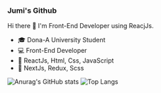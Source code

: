 ### Jumi's Github

Hi there 👋 I'm Front-End Developer using ReacjJs.

- 🎓 Dona-A University Student
- 💻 Front-End Developer
- 🥇 ReactJs, Html, Css, JavaScript
- 🥈 NextJs, Redux, Scss



![Anurag's GitHub stats](https://github-readme-stats.vercel.app/api?username=zmzmmmzm12&show_icons=true&theme=radical)
![Top Langs](https://github-readme-stats.vercel.app/api/top-langs/?username=zmzmmmzm12)
